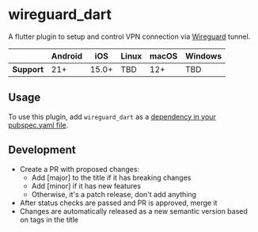 # wireguard_dart

A flutter plugin to setup and control VPN connection via [Wireguard](https://www.wireguard.com/) tunnel.

|             | Android | iOS   | Linux | macOS | Windows     |
|-------------|---------|-------|-------|-------|-------------|
| **Support** | 21+     | 15.0+ | TBD   | 12+   | TBD         |

## Usage

To use this plugin, add `wireguard_dart` as a [dependency in your pubspec.yaml file](https://flutter.dev/platform-plugins/).

## Development

- Create a PR with proposed changes:
  - Add [major] to the title if it has breaking changes
  - Add [minor] if it has new features
  - Otherwise, it's a patch release, don't add anything
- After status checks are passed and PR is approved, merge it
- Changes are automatically released as a new semantic version based on tags in the title
